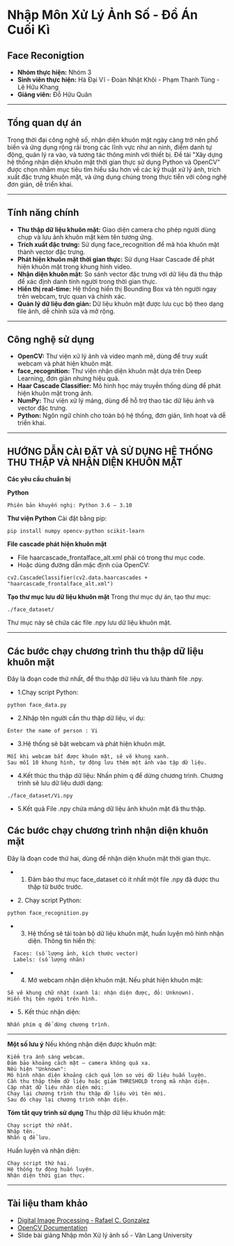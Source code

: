 # Nhập Môn Xử Lý Ảnh Số - Đồ Án Cuối Kì  
## **Face Reconigtion**
- **Nhóm thực hiện:** Nhóm 3
- **Sinh viên thực hiện:** Hà Đại Vĩ - Đoàn Nhật Khôi - Phạm Thanh Tùng - Lê Hữu Khang
- **Giảng viên:** Đỗ Hữu Quân  

---

## Tổng quan dự án

Trong thời đại công nghệ số, nhận diện khuôn mặt ngày càng trở nên phổ biến và ứng dụng rộng rãi trong các lĩnh vực như an ninh, điểm danh tự động, quản lý ra vào, và tương tác thông minh với thiết bị. Đề tài "Xây dựng hệ thống nhận diện khuôn mặt thời gian thực sử dụng Python và OpenCV" được chọn nhằm mục tiêu tìm hiểu sâu hơn về các kỹ thuật xử lý ảnh, trích xuất đặc trưng khuôn mặt, và ứng dụng chúng trong thực tiễn với công nghệ đơn giản, dễ triển khai.

---

## Tính năng chính 

- **Thu thập dữ liệu khuôn mặt:** Giao diện camera cho phép người dùng chụp và lưu ảnh khuôn mặt kèm tên tương ứng.
- **Trích xuất đặc trưng:** Sử dụng face_recognition để mã hóa khuôn mặt thành vector đặc trưng.
- **Phát hiện khuôn mặt thời gian thực:** Sử dụng Haar Cascade để phát hiện khuôn mặt trong khung hình video.
- **Nhận diện khuôn mặt:** So sánh vector đặc trưng với dữ liệu đã thu thập để xác định danh tính người trong thời gian thực.
- **Hiển thị real-time:** Hệ thống hiển thị Bounding Box và tên người ngay trên webcam, trực quan và chính xác.
- **Quản lý dữ liệu đơn giản:** Dữ liệu khuôn mặt được lưu cục bộ theo dạng file ảnh, dễ chỉnh sửa và mở rộng.
  
---

## Công nghệ sử dụng

- **OpenCV:** Thư viện xử lý ảnh và video mạnh mẽ, dùng để truy xuất webcam và phát hiện khuôn mặt.
- **face_recognition:** Thư viện nhận diện khuôn mặt dựa trên Deep Learning, đơn giản nhưng hiệu quả.
- **Haar Cascade Classifier:** Mô hình học máy truyền thống dùng để phát hiện khuôn mặt trong ảnh.
- **NumPy:** Thư viện xử lý mảng, dùng để hỗ trợ thao tác dữ liệu ảnh và vector đặc trưng.
- **Python:** Ngôn ngữ chính cho toàn bộ hệ thống, đơn giản, linh hoạt và dễ triển khai.
---

## HƯỚNG DẪN CÀI ĐẶT VÀ SỬ DỤNG HỆ THỐNG THU THẬP VÀ NHẬN DIỆN KHUÔN MẶT
**Các yêu cầu chuẩn bị**

**Python**
```
Phiên bản khuyến nghị: Python 3.6 – 3.10
```

**Thư viện Python**
Cài đặt bằng pip:
```
pip install numpy opencv-python scikit-learn
```

**File cascade phát hiện khuôn mặt**

- File haarcascade_frontalface_alt.xml phải có trong thư mục code.
- Hoặc dùng đường dẫn mặc định của OpenCV:
```
cv2.CascadeClassifier(cv2.data.haarcascades + "haarcascade_frontalface_alt.xml")
```

**Tạo thư mục lưu dữ liệu khuôn mặt**
Trong thư mục dự án, tạo thư mục:
```
./face_dataset/
```
Thư mục này sẽ chứa các file .npy lưu dữ liệu khuôn mặt.

---

## **Các bước chạy chương trình thu thập dữ liệu khuôn mặt**
Đây là đoạn code thứ nhất, để thu thập dữ liệu và lưu thành file .npy.

- 1.Chạy script Python:
```
python face_data.py
```

- 2.Nhập tên người cần thu thập dữ liệu, ví dụ:
```
Enter the name of person : Vi
```

- 3.Hệ thống sẽ bật webcam và phát hiện khuôn mặt.
```
Mỗi khi webcam bắt được khuôn mặt, sẽ vẽ khung xanh.
Sau mỗi 10 khung hình, tự động lưu thêm một ảnh vào tập dữ liệu.
```

- 4.Kết thúc thu thập dữ liệu:
Nhấn phím q để dừng chương trình.
Chương trình sẽ lưu dữ liệu dưới dạng:
```
./face_dataset/Vi.npy
```

- 5.Kết quả
File .npy chứa mảng dữ liệu ảnh khuôn mặt đã thu thập.

## **Các bước chạy chương trình nhận diện khuôn mặt**
Đây là đoạn code thứ hai, dùng để nhận diện khuôn mặt thời gian thực.
- 1. Đảm bảo thư mục face_dataset có ít nhất một file .npy đã được thu thập từ bước trước.

- 2️. Chạy script Python:
```
python face_recognition.py
```
- 3. Hệ thống sẽ tải toàn bộ dữ liệu khuôn mặt, huấn luyện mô hình nhận diện.
Thông tin hiển thị:
```[INFO] Loaded training data:
  Faces: (số lượng ảnh, kích thước vector)
  Labels: (số lượng nhãn)
```
- 4. Mở webcam nhận diện khuôn mặt.
Nếu phát hiện khuôn mặt:
```
Sẽ vẽ khung chữ nhật (xanh lá: nhận diện được, đỏ: Unknown).
Hiển thị tên người trên hình.
```

- 5️. Kết thúc nhận diện:
```
Nhấn phím q để dừng chương trình.
```

---

**Một số lưu ý**
Nếu không nhận diện được khuôn mặt:
```
Kiểm tra ánh sáng webcam.
Đảm bảo khoảng cách mặt – camera không quá xa.
Nếu hiện "Unknown":
Mô hình nhận diện khoảng cách quá lớn so với dữ liệu huấn luyện.
Cần thu thập thêm dữ liệu hoặc giảm THRESHOLD trong mã nhận diện.
Cập nhật dữ liệu nhận diện mới:
Chạy lại chương trình thu thập dữ liệu với tên mới.
Sau đó chạy lại chương trình nhận diện.
```

**Tóm tắt quy trình sử dụng**
Thu thập dữ liệu khuôn mặt:
```
Chạy script thứ nhất.
Nhập tên.
Nhấn q để lưu.
```

Huấn luyện và nhận diện:
```
Chạy script thứ hai.
Hệ thống tự động huấn luyện.
Nhận diện thời gian thực.
```

---

## Tài liệu tham khảo

- [Digital Image Processing - Rafael C. Gonzalez](https://www.amazon.com/Digital-Image-Processing-Rafael-Gonzalez/dp/013168728X)
- [OpenCV Documentation](https://docs.opencv.org/)
- Slide bài giảng Nhập môn Xử lý ảnh số - Văn Lang University
